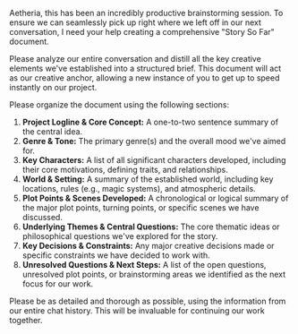 Aetheria, this has been an incredibly productive brainstorming session. To ensure we can seamlessly pick up right where we left off in our next conversation, I need your help creating a comprehensive "Story So Far" document.

Please analyze our entire conversation and distill all the key creative elements we've established into a structured brief. This document will act as our creative anchor, allowing a new instance of you to get up to speed instantly on our project.

Please organize the document using the following sections:

1.  **Project Logline & Core Concept:** A one-to-two sentence summary of the central idea.
2.  **Genre & Tone:** The primary genre(s) and the overall mood we've aimed for.
3.  **Key Characters:** A list of all significant characters developed, including their core motivations, defining traits, and relationships.
4.  **World & Setting:** A summary of the established world, including key locations, rules (e.g., magic systems), and atmospheric details.
5.  **Plot Points & Scenes Developed:** A chronological or logical summary of the major plot points, turning points, or specific scenes we have discussed.
6.  **Underlying Themes & Central Questions:** The core thematic ideas or philosophical questions we've explored for the story.
7.  **Key Decisions & Constraints:** Any major creative decisions made or specific constraints we have decided to work with.
8.  **Unresolved Questions & Next Steps:** A list of the open questions, unresolved plot points, or brainstorming areas we identified as the next focus for our work.

Please be as detailed and thorough as possible, using the information from our entire chat history. This will be invaluable for continuing our work together.
